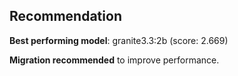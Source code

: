## Recommendation

**Best performing model**: granite3.3:2b (score: 2.669)

**Migration recommended** to improve performance.
